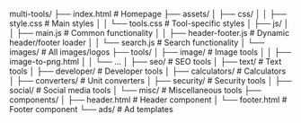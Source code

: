 multi-tools/
├── index.html                # Homepage
├── assets/
│   ├── css/
│   │   ├── style.css         # Main styles
│   │   └── tools.css         # Tool-specific styles
│   ├── js/
│   │   ├── main.js           # Common functionality
│   │   ├── header-footer.js  # Dynamic header/footer loader
│   │   └── search.js         # Search functionality
│   └── images/               # All images/logos
├── tools/
│   ├── image/                # Image tools
│   │   ├── image-to-png.html
│   │   └── ...
│   ├── seo/                  # SEO tools
│   ├── text/                 # Text tools
│   ├── developer/            # Developer tools
│   ├── calculators/          # Calculators
│   ├── converters/           # Unit converters
│   ├── security/             # Security tools
│   ├── social/               # Social media tools
│   └── misc/                 # Miscellaneous tools
├── components/
│   ├── header.html           # Header component
│   └── footer.html           # Footer component
└── ads/                      # Ad templates
